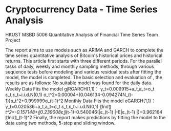 # Cryptocurrency Data - Time Series Analysis

HKUST MSBD 5006 Quantitative Analysis of Financial Time Series
Team Project

The report aims to use models such as ARIMA and GARCH to complete the time series quantitative analysis of Bitcoin's historical prices and historical returns. This article first starts with three different periods. For the parallel tasks of daily, weekly and monthly sampling methods, through various sequence tests before modeling and various residual tests after fitting the model, the model is completed. The basic selection and evaluation of , the results are as follows:	No suitable model was found for the daily data.
Weekly Data Fits the model gjRGARCH(1,1)：
γ_t=0.009915+a_t,a_t=σ_t ε_t,ε_t~i.i.d.N(0,1)
σ_t^2=0.00004+(0.046134-0.094274N_(t-1))a_t^2+0.999999σ_(t-1)^2
Monthly Data Fits the model eGARCH(1,1)：
γ_t=0.020536+a_t,a_t=σ_t ε_t,ε_t~i.i.d.N(0,1)
〖lnσ〗_t^2=-0.157148+〖0.239008ε〗_(t-1)-0.540046(|ε_(t-1) |-E|ε_(t-1) |)+0.962164〖lnσ〗_(t-1)^2
Finally, the report makes predictions by fitting the model to the data using two methods, 5-step and sliding window.
